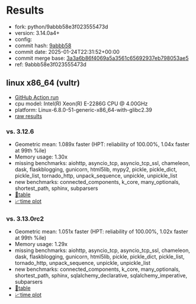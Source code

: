 # Results

- fork: python/9abbb58e3f023555473d
- version: 3.14.0a4+
- config: 
- commit hash: [9abbb58](https://github.com/python/cpython/commit/9abbb58)
- commit date: 2025-01-24T22:31:52+00:00
- commit merge base: [3a3a6b86f4069a5a3561c65692937eb798053ae5](https://github.com/python/cpython/commit/3a3a6b86f4069a5a3561c65692937eb798053ae5)
- ref: 9abbb58e3f023555473d

## linux x86_64 (vultr)

- [GitHub Action run](https://github.com/facebookexperimental/free-threading-benchmarking/actions/runs/12959859834)
- cpu model: Intel(R) Xeon(R) E-2286G CPU @ 4.00GHz
- platform: Linux-6.8.0-51-generic-x86_64-with-glibc2.39
- [raw results](bm-20250124-vultr-x86_64-python-9abbb58e3f023555473d-3.14.0a4%2B-9abbb58.json)

### vs. 3.12.6

- Geometric mean: 1.089x faster (HPT: reliability of 100.00%, 1.04x faster at 99th %ile)
- Memory usage: 1.30x
- missing benchmarks: aiohttp, asyncio_tcp, asyncio_tcp_ssl, chameleon, dask, flaskblogging, gunicorn, html5lib, mypy2, pickle, pickle_dict, pickle_list, tornado_http, unpack_sequence, unpickle, unpickle_list
- new benchmarks: connected_components, k_core, many_optionals, shortest_path, sphinx, subparsers
- [📄table](bm-20250124-vultr-x86_64-python-9abbb58e3f023555473d-3.14.0a4%2B-9abbb58-vs-3.12.6.md)
- [📈time plot](bm-20250124-vultr-x86_64-python-9abbb58e3f023555473d-3.14.0a4%2B-9abbb58-vs-3.12.6.svg)

### vs. 3.13.0rc2

- Geometric mean: 1.051x faster (HPT: reliability of 100.00%, 1.02x faster at 99th %ile)
- Memory usage: 1.29x
- missing benchmarks: aiohttp, asyncio_tcp, asyncio_tcp_ssl, chameleon, dask, flaskblogging, gunicorn, html5lib, pickle, pickle_dict, pickle_list, tornado_http, unpack_sequence, unpickle, unpickle_list
- new benchmarks: connected_components, k_core, many_optionals, shortest_path, sphinx, sqlalchemy_declarative, sqlalchemy_imperative, subparsers
- [📄table](bm-20250124-vultr-x86_64-python-9abbb58e3f023555473d-3.14.0a4%2B-9abbb58-vs-3.13.0rc2.md)
- [📈time plot](bm-20250124-vultr-x86_64-python-9abbb58e3f023555473d-3.14.0a4%2B-9abbb58-vs-3.13.0rc2.svg)

